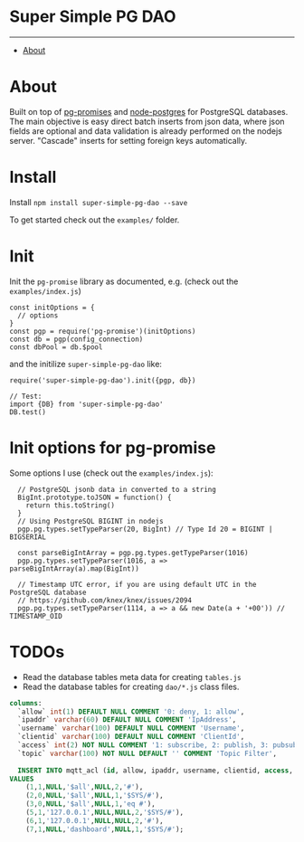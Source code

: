 Super Simple PG DAO
===================

---

* [About](#about)

# About
Built on top of [pg-promises] and [node-postgres] for PostgreSQL databases. The main objective is easy direct batch inserts from json data, where json fields are optional and data validation is already performed on the nodejs server. "Cascade" inserts for setting foreign keys automatically.

# Install
Install `npm install super-simple-pg-dao --save` 

To get started check out the `examples/` folder. 

# Init 
Init the `pg-promise` library as documented, e.g. (check out the `examples/index.js`)
```
const initOptions = { 
  // options
}
const pgp = require('pg-promise')(initOptions)
const db = pgp(config_connection)
const dbPool = db.$pool
```
and the initilize `super-simple-pg-dao` like:  
```
require('super-simple-pg-dao').init({pgp, db})

// Test:
import {DB} from 'super-simple-pg-dao'
DB.test()
```
# Init options for pg-promise
Some options I use (check out the `examples/index.js`):
```
  // PostgreSQL jsonb data in converted to a string
  BigInt.prototype.toJSON = function() { 
    return this.toString() 
  }
  // Using PostgreSQL BIGINT in nodejs
  pgp.pg.types.setTypeParser(20, BigInt) // Type Id 20 = BIGINT | BIGSERIAL

  const parseBigIntArray = pgp.pg.types.getTypeParser(1016)
  pgp.pg.types.setTypeParser(1016, a => parseBigIntArray(a).map(BigInt))

  // Timestamp UTC error, if you are using default UTC in the PostgreSQL database
  // https://github.com/knex/knex/issues/2094
  pgp.pg.types.setTypeParser(1114, a => a && new Date(a + '+00')) // TIMESTAMP_OID
```

# TODOs
- Read the database tables meta data for creating `tables.js` 
- Read the database tables for creating `dao/*.js` class files.


```SQL
columns:
  `allow` int(1) DEFAULT NULL COMMENT '0: deny, 1: allow',
  `ipaddr` varchar(60) DEFAULT NULL COMMENT 'IpAddress',
  `username` varchar(100) DEFAULT NULL COMMENT 'Username',
  `clientid` varchar(100) DEFAULT NULL COMMENT 'ClientId',
  `access` int(2) NOT NULL COMMENT '1: subscribe, 2: publish, 3: pubsub',
  `topic` varchar(100) NOT NULL DEFAULT '' COMMENT 'Topic Filter',
  
  INSERT INTO mqtt_acl (id, allow, ipaddr, username, clientid, access, topic)
VALUES
    (1,1,NULL,'$all',NULL,2,'#'),
    (2,0,NULL,'$all',NULL,1,'$SYS/#'),
    (3,0,NULL,'$all',NULL,1,'eq #'),
    (5,1,'127.0.0.1',NULL,NULL,2,'$SYS/#'),
    (6,1,'127.0.0.1',NULL,NULL,2,'#'),
    (7,1,NULL,'dashboard',NULL,1,'$SYS/#');
```


<!-- External Links -->
[pg-promises]:https://github.com/vitaly-t/pg-promise
[node-postgres]:https://github.com/brianc/node-postgres

